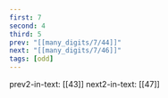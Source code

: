 ```yaml
---
first: 7
second: 4
third: 5
prev: "[[many_digits/7/44]]"
next: "[[many_digits/7/46]]"
tags: [odd]
---
```

prev2-in-text: [[43]]
next2-in-text: [[47]]
